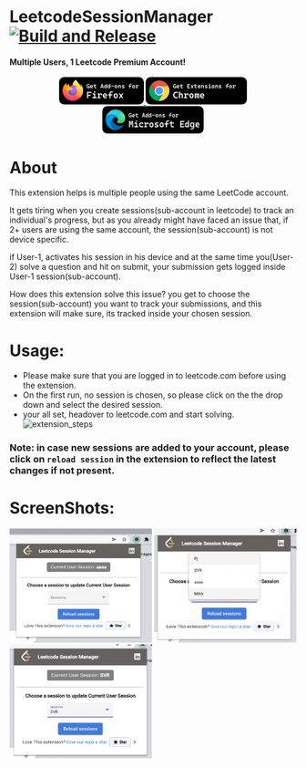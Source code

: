 # LeetcodeSessionManager [![Build and Release](https://github.com/pawanjenu/LeetcodeSessionManager/actions/workflows/main.yml/badge.svg?branch=master)](https://github.com/pawanjenu/LeetcodeSessionManager/actions/workflows/main.yml)
#### Multiple Users, 1 Leetcode Premium Account!
<p align="center">
  <a href="https://addons.mozilla.org/en-US/firefox/addon/leetsessionmanager/" target="_blank">
    <img width="149" height="48" src="badges/Firefox.png?raw=true">
  </a>
  <a href="https://chrome.google.com/webstore/detail/nophchlleabfnhjonhnhjiacdjhjkghb" target="_blank">
  <img width="178" height="48" src="badges/Chrome.png?raw=true">
  </a>
  <a href="https://microsoftedge.microsoft.com/addons/detail/jpijebggajegceaheogkhmmgdbfpbkla" target="_blank">
  <img width="178" height="48" src="badges/Edge.png?raw=true">
  </a>
</p>

# About
This extension helps is multiple people using the same LeetCode account.

It gets tiring when you create sessions(sub-account in leetcode) to track an individual's progress, but as you already might have faced an issue that, if 2+ users are using the same account, the session(sub-account) is not device specific.

if User-1, activates his session in his device and at the same time you(User-2) solve a question and hit on submit, your submission gets logged inside User-1 session(sub-account).

How does this extension solve this issue?
you get to choose the session(sub-account) you want to track your submissions, and this extension will make sure, its tracked inside your chosen session.

# Usage:
* Please make sure that you are logged in to leetcode.com before using the extension.
* On the first run, no session is chosen, so please click on the the drop down and select the desired session.
* your all set, headover to leetcode.com and start solving.
![extension_steps](https://user-images.githubusercontent.com/30225325/148636930-6e37eaab-ebb2-4464-882d-359988eec111.gif)

### Note: in case new sessions are added to your account, please click on `reload session` in the extension to reflect the latest changes if not present.

# ScreenShots:
<img src="src/assets/screenshots/Screenshot-1.png" width="250" height="200" /> <img src="src/assets/screenshots/Screenshot-2.png" width="250" height="200" />  <img src="src/assets/screenshots/Screenshot-3.png" width="250" height="200" />
